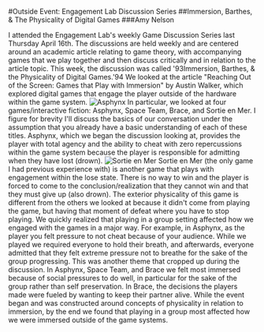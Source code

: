#Outside Event: Engagement Lab Discussion Series
##Immersion, Barthes, & The Physicality of Digital Games
###Amy Nelson

I attended the Engagement Lab's weekly Game Discussion Series last Thursday April 16th.  The discussions are held weekly and are centered around an academic article relating to game theory, with accompanying games that we play together and then discuss critically and in relation to the article topic.  This week, the discussion was called \'93Immersion, Barthes, & the Physicality of Digital Games.\'94 We looked at the article "Reaching Out of the Screen: Games that Play with Immersion" by Austin Walker, which explored digital games that engage the player outside of the hardware within the game system.
![Asphynx](/images/asphynx.png)
In particular, we looked at four games/interactive fiction: Asphynx, Space Team, Brace, and Sortie en Mer.  I figure for brevity I'll discuss the basics of our conversation under the assumption that you already have a basic understanding of each of these titles.  Asphynx, which we began the discussion looking at, provides the player with total agency and the ability to cheat with zero repercussions within the game system because the player is responsible for admitting when they have lost (drown).
![Sortie en Mer](/images/sortieenmer.png)
Sortie en Mer (the only game I had previous experience with) is another game that plays with engagement within the lose state.  There is no way to win and the player is forced to come to the conclusion/realization that they cannot win and that they must give up (also drown).  The exterior physicality of this game is different from the others we looked at because it didn't come from playing the game, but having that moment of defeat where you have to stop playing.  We quickly realized that playing in a group setting affected how we engaged with the games in a major way.  For example, in Asphynx, as the player you felt pressure to not cheat because of your audience.  While we played we required everyone to hold their breath, and afterwards, everyone admitted that they felt extreme pressure not to breathe for the sake of the group progressing.  This was another theme that cropped up during the discussion.  In Asphynx, Space Team, and Brace we felt most immersed because of social pressures to do well, in particular for the sake of the group rather than self preservation.  In Brace, the decisions the players made were fueled by wanting to keep their partner alive.  While the event began and was constructed around concepts of physicality in relation to immersion, by the end we found that playing in a group most affected how we were immersed outside of the game systems.